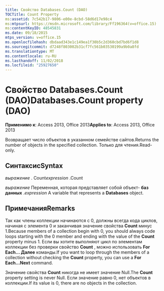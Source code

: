 ```yaml
---
title: Свойство Databases.Count (DAO)
TOCTitle: Count Property
ms:assetid: 7c542b17-9806-e00e-8cbd-58d6d17e98c4
ms:mtpsurl: https://msdn.microsoft.com/library/Ff196364(v=office.15)
ms:contentKeyID: 48545831
ms.date: 09/18/2015
mtps_version: v=office.15
ms.openlocfilehash: dbdaad343e1c149ea1f30b5c2d360cbd7bd6f1d8
ms.sourcegitcommit: d7248f803002b31cf7fc561b03530199a9b0a8fd
ms.translationtype: MT
ms.contentlocale: ru-RU
ms.lasthandoff: 11/02/2018
ms.locfileid: "25927650"
---
```

# <a name="databasescount-property-dao"></a><span data-ttu-id="3ae42-102">Свойство Databases.Count (DAO)</span><span class="sxs-lookup"><span data-stu-id="3ae42-102">Databases.Count property (DAO)</span></span>


<span data-ttu-id="3ae42-103">**Применимо к**: Access 2013, Office 2013</span><span class="sxs-lookup"><span data-stu-id="3ae42-103">**Applies to**: Access 2013, Office 2013</span></span>

<span data-ttu-id="3ae42-104">Возвращает число объектов в указанном семействе сайтов.</span><span class="sxs-lookup"><span data-stu-id="3ae42-104">Returns the number of objects in the specified collection.</span></span> <span data-ttu-id="3ae42-105">Только для чтения.</span><span class="sxs-lookup"><span data-stu-id="3ae42-105">Read-only.</span></span>

## <a name="syntax"></a><span data-ttu-id="3ae42-106">Синтаксис</span><span class="sxs-lookup"><span data-stu-id="3ae42-106">Syntax</span></span>

<span data-ttu-id="3ae42-107">*выражение* . Count</span><span class="sxs-lookup"><span data-stu-id="3ae42-107">*expression* .Count</span></span>

<span data-ttu-id="3ae42-108">*выражение* Переменная, которая представляет собой объект- **баз данных** .</span><span class="sxs-lookup"><span data-stu-id="3ae42-108">*expression* A variable that represents a **Databases** object.</span></span>

## <a name="remarks"></a><span data-ttu-id="3ae42-109">Примечания</span><span class="sxs-lookup"><span data-stu-id="3ae42-109">Remarks</span></span>

<span data-ttu-id="3ae42-110">Так как члены коллекции начинаются с 0, должны всегда кода циклов, начиная с элемента 0 и заканчивая значение свойства **Count** минус 1.</span><span class="sxs-lookup"><span data-stu-id="3ae42-110">Because members of a collection begin with 0, you should always code loops starting with the 0 member and ending with the value of the **Count** property minus 1.</span></span> <span data-ttu-id="3ae42-111">Если вы хотите выполняют цикл по элементам коллекции без проверки свойство **Count** , можно использовать **For Each... Далее** команды.</span><span class="sxs-lookup"><span data-stu-id="3ae42-111">If you want to loop through the members of a collection without checking the **Count** property, you can use a **For Each...Next** command.</span></span>

<span data-ttu-id="3ae42-112">Значение свойства **Count** никогда не имеет значение Null.</span><span class="sxs-lookup"><span data-stu-id="3ae42-112">The **Count** property setting is never Null.</span></span> <span data-ttu-id="3ae42-113">Если значение равно 0, нет объектов в коллекции.</span><span class="sxs-lookup"><span data-stu-id="3ae42-113">If its value is 0, there are no objects in the collection.</span></span>

